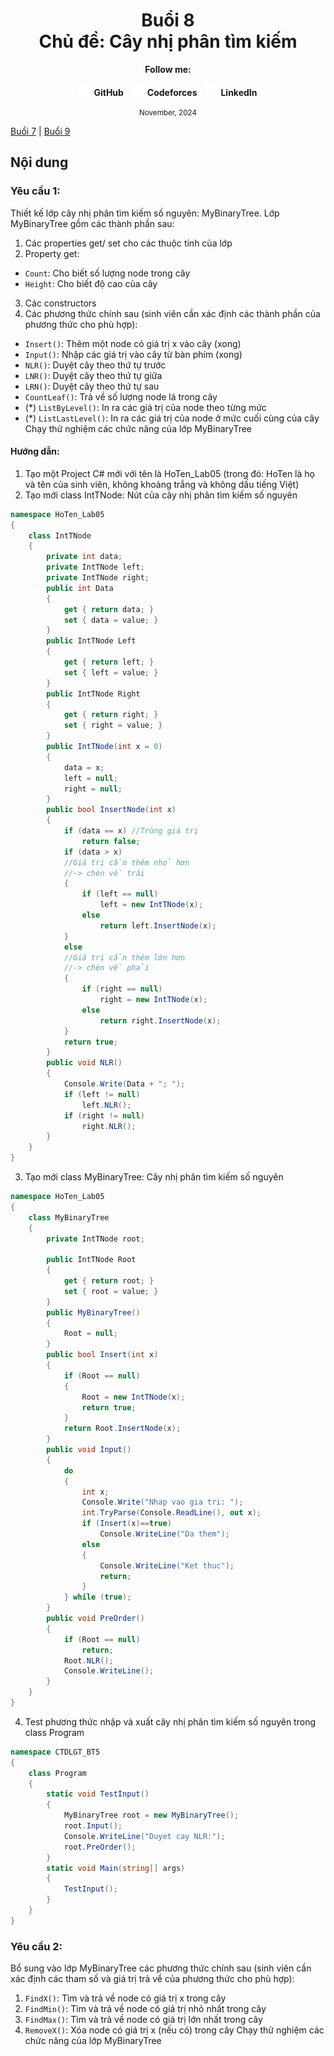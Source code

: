 <div align="center">
	<h1>Buổi 8<br>Chủ đề: Cây nhị phân tìm kiếm</h1>
</div>

<div align="center">
  <p><strong>Follow me:</strong></p>
</div>

<div align="center">
  <p>
    <img src="https://github.com/k1enn/software-engineer-notes/blob/main/subjects/web-programming/Buoi1/Bai01/images/github.png" alt="GitHub Logo" width="20" height="20" />
    <strong><a style="text-decoration:none;" href="https://github.com/k1enn" target="_blank">GitHub</a></strong>
    <img style="padding-left: 10px; " src="https://github.com/k1enn/software-engineer-notes/blob/main/subjects/web-programming/Buoi1/Bai01/images/codeforces.png" alt="Codeforces Logo" width="20" height="20" />
    <strong><a style="text-decoration:none;" href="https://codeforces.com/profile/dinhtrungkien" target="_blank">Codeforces</a></strong>
    <img style="padding-left: 10px;" src="https://github.com/k1enn/software-engineer-notes/blob/main/subjects/web-programming/Buoi1/Bai01/images/linkedin.png" alt="LinkedIn Logo" width="20" height="20" />
    <strong><a style="text-decoration:none;" href="https://www.linkedin.com/in/k1enn/" target="_blank">LinkedIn</a></strong>
  </p>
      <small> November, 2024</small>
</div>

[Buổi 7](https://github.com/k1enn/software-engineer-notes/blob/main/subjects/DSA-practice/Buoi7/buoi7.md) | [Buổi 9](https://github.com/k1enn/software-engineer-notes/blob/main/subjects/DSA-practice/Buoi9/buoi9.md) 

## Nội dung
### Yêu cầu 1: 
Thiết kế lớp cây nhị phân tìm kiếm số nguyên: MyBinaryTree. Lớp MyBinaryTree gồm các thành phần sau:
1.	Các properties get/ set cho các thuộc tính của lớp
2.	Property get:
-	`Count`: Cho biết số lượng node trong cây
-	`Height`: Cho biết độ cao của cây 
3.	Các constructors
4.	Các phương thức chính sau (sinh viên cần xác định các thành phần của phương thức cho phù hợp): 
-	`Insert()`: Thêm một node có giá trị x vào cây (xong)
-	`Input()`: Nhập các giá trị vào cây từ bàn phím (xong)
-	`NLR()`: Duyệt cây theo thứ tự trước
-	`LNR()`: Duyệt cây theo thứ tự giữa
-	`LRN()`: Duyệt cây theo thứ tự sau
-	`CountLeaf()`: Trả về số lượng node lá trong cây
-	(*) `ListByLevel()`: In ra các giá trị của node theo từng mức
-	(*) `ListLastLevel()`: In ra các giá trị của node ở mức cuối cùng của cây
Chạy thử nghiệm các chức năng của lớp MyBinaryTree	
#### Hướng dẫn:
1.	Tạo một Project C# mới với tên là HoTen_Lab05 (trong đó: HoTen là họ và tên của sinh viên, không khoảng trắng và không dấu tiếng Việt) 
2.	Tạo mới class IntTNode: Nút của cây nhị phân tìm kiếm số nguyên
```cs
namespace HoTen_Lab05
{
    class IntTNode
    {
        private int data;
        private IntTNode left;
        private IntTNode right;
        public int Data
        {
            get { return data; }
            set { data = value; }
        }
        public IntTNode Left
        {
            get { return left; }
            set { left = value; }
        }
        public IntTNode Right
        {
            get { return right; }
            set { right = value; }
        }
        public IntTNode(int x = 0)
        {
            data = x;
            left = null;
            right = null;
        }
        public bool InsertNode(int x)
        {
            if (data == x) //Trùng giá trị
                return false;
            if (data > x) 
            //Giá trị cần thêm nhỏ hơn 
            //-> chèn về trái
            {
                if (left == null)
                    left = new IntTNode(x);
                else
                    return left.InsertNode(x);
            }
            else 
            //Giá trị cần thêm lớn hơn 
            //-> chèn về phải
            {
                if (right == null)
                    right = new IntTNode(x);
                else
                    return right.InsertNode(x);
            }
            return true;
        }
        public void NLR()
        {
            Console.Write(Data + "; ");
            if (left != null)
                left.NLR();
            if (right != null)
                right.NLR();
        }
    }
}
```
3.	Tạo mới class MyBinaryTree: Cây nhị phân tìm kiếm số nguyên
```cs
namespace HoTen_Lab05
{
    class MyBinaryTree
    {
        private IntTNode root;

        public IntTNode Root
        {
            get { return root; }
            set { root = value; }
        }
        public MyBinaryTree()
        {
            Root = null;
        }
        public bool Insert(int x)
        {
            if (Root == null)
            {
                Root = new IntTNode(x);
                return true;
            }
            return Root.InsertNode(x);
        }
        public void Input()
        {
            do
            {
                int x;
                Console.Write("Nhap vao gia tri: ");
                int.TryParse(Console.ReadLine(), out x);
                if (Insert(x)==true)
                    Console.WriteLine("Da them");
                else
                {
                    Console.WriteLine("Ket thuc");
                    return;
                }
            } while (true);
        }
        public void PreOrder()
        {
            if (Root == null)
                return;
            Root.NLR();
            Console.WriteLine();
        }
    }
}
```
4.	Test phương thức nhập và xuất cây nhị phân tìm kiếm số nguyên trong class Program
```cs
namespace CTDLGT_BT5
{
    class Program
    {
        static void TestInput()
        {
            MyBinaryTree root = new MyBinaryTree();
            root.Input();
            Console.WriteLine("Duyet cay NLR:");
            root.PreOrder();
        }
        static void Main(string[] args)
        {
            TestInput();
        }
    }
}
```
### Yêu cầu 2: 
Bổ sung vào lớp MyBinaryTree các phương thức chính sau (sinh viên cần xác định các tham số và giá trị trả về của phương thức cho phù hợp): 
1.	`FindX()`: Tìm và trả về node có giá trị x trong cây
2.	`FindMin()`: Tìm và trả về node có giá trị nhỏ nhất trong cây
3.	`FindMax()`: Tìm và trả về node có giá trị lớn nhất trong cây
4.	`RemoveX()`: Xóa node có giá trị x (nếu có) trong cây
Chạy thử nghiệm các chức năng của lớp MyBinaryTree	

